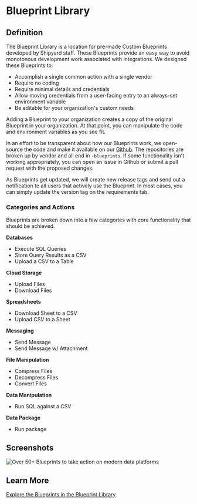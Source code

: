 # Blueprint Library

## Definition

The Blueprint Library is a location for pre-made Custom Blueprints developed by Shipyard staff. These Blueprints provide an easy way to avoid monotonous development work associated with integrations. We designed these Blueprints to:

* Accomplish a single common action with a single vendor
* Require no coding
* Require minimal details and credentials
* Allow moving credentials from a user-facing entry to an always-set environment variable
* Be editable for your organization's custom needs

Adding a Blueprint to your organization creates a copy of the original Blueprint in your organization. At that point, you can manipulate the code and environment variables as you see fit. 

In an effort to be transparent about how our Blueprints work, we open-source the code and make it  available on our [Github](https://github.com/shipyardapp). The repositories are broken up by vendor and all end in `-blueprints`. If some functionality isn't working appropriately, you can open an issue in Github or submit a pull request with the proposed changes. 

As Blueprints get updated, we will create new release tags and send out a notification to all users that actively use the Blueprint. In most cases, you can simply update the version tag on the requirements tab.

### Categories and Actions

Blueprints are broken down into a few categories with core functionality that should be achieved.

**Databases** 

* Execute SQL Queries
* Store Query Results as a CSV
* Upload a CSV to a Table

**Cloud Storage** 

* Upload Files
* Download Files

**Spreadsheets**

* Download Sheet to a CSV
* Upload CSV to a Sheet

**Messaging**

* Send Message
* Send Message w/ Attachment

**File Manipulation**

* Compress Files
* Decompress Files
* Convert Files

**Data Manipulation**

* Run SQL against a CSV

**Data Package**

* Run package

## Screenshots

![Over 50+ Blueprints to take action on modern data platforms](../.gitbook/assets/image%20%2880%29.png)

## Learn More

[Explore the Blueprints in the Blueprint Library](https://www.shipyardapp.com/blueprint-library)

